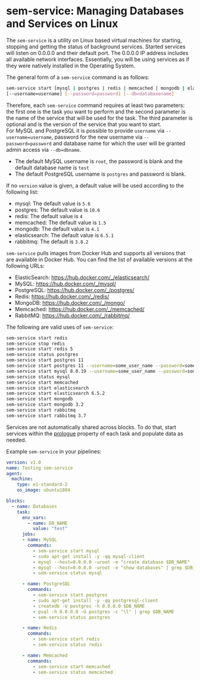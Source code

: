 # sem-service: Managing Databases and Services on Linux

The `sem-service` is a utility on Linux based virtual machines for starting,
stopping and getting the status of background services. Started services will
listen on 0.0.0.0 and their default port. The 0.0.0.0 IP address includes all
available network interfaces. Essentially, you will be using services as if
they were natively installed in the Operating System.

The general form of a `sem-service` command is as follows:

``` bash
sem-service start [mysql | postgres | redis | memcached | mongodb | elasticsearch | rabbitmq] [version]
[--username=username] [--password=password] [--db=databasename]
```

Therefore, each `sem-service` command requires at least two parameters: the
first one is the task you want to perform and the second parameter is the name
of the service that will be used for the task. The third parameter is optional
and is the version of the service that you want to start.<br/> For MySQL and PostgreSQL it 
is possible to provide `username` via ```--username=username```, password for the new username 
via ```--password=password``` and database name for which the user will be granted admin access
via ```--db=dbname```. 

- The default MySQL username is `root`, the password is blank and the default database name is `test`
- The default PostgreSQL username is `postgres` and password is blank.

If no `version` value is given, a default value will be used according to the following list:

- mysql: The default value is `5.6`
- postgres: The default value is `10.6`
- redis: The default value is `4`
- memcached: The default value is `1.5`
- mongodb: The default value is `4.1`
- elasticsearch: The default value is `6.5.1`
- rabbitmq: The default is `3.8.2`

`sem-service` pulls images from Docker Hub and supports all versions that are
available in Docker Hub. You can find the list of available versions at the
following URLs:

- ElasticSearch: <https://hub.docker.com/_/elasticsearch/>
- MySQL: <https://hub.docker.com/_/mysql/>
- PostgreSQL: <https://hub.docker.com/_/postgres/>
- Redis: <https://hub.docker.com/_/redis/>
- MongoDB: <https://hub.docker.com/_/mongo/>
- Memcached: <https://hub.docker.com/_/memcached/>
- RabbitMQ: <https://hub.docker.com/_/rabbitmq/>

The following are valid uses of `sem-service`:

``` bash
sem-service start redis
sem-service stop redis
sem-service start redis 5
sem-service status postgres
sem-service start postgres 11
sem-service start postgres 11 --username=some_user_name --password=some_password --db=some_db_name
sem-service start mysql 8.0.19 --username=some_user_name --password=some_password --db=some_db_name
sem-service status mysql
sem-service start memcached
sem-service start elasticsearch
sem-service start elasticsearch 6.5.2
sem-service start mongodb
sem-service start mongodb 3.2
sem-service start rabbitmq
sem-service start rabbitmq 3.7
```

Services are not automatically shared across blocks. To do that, start services
within the [prologue](https://docs.semaphoreci.com/reference/pipeline-yaml-reference/#prologue)
property of each task and populate data as needed.

Example `sem-service` in your pipelines:

``` yaml
version: v1.0
name: Testing sem-service
agent:
  machine:
    type: e1-standard-2
    os_image: ubuntu1804

blocks:
  - name: Databases
    task:
      env_vars:
        - name: DB_NAME
          value: "test"
      jobs:
      - name: MySQL
        commands:
          - sem-service start mysql
          - sudo apt-get install -y -qq mysql-client
          - mysql --host=0.0.0.0 -uroot -e "create database $DB_NAME"
          - mysql --host=0.0.0.0 -uroot -e "show databases" | grep $DB_NAME
          - sem-service status mysql

      - name: PostgreSQL
        commands:
          - sem-service start postgres
          - sudo apt-get install -y -qq postgresql-client
          - createdb -U postgres -h 0.0.0.0 $DB_NAME
          - psql -h 0.0.0.0 -U postgres -c "\l" | grep $DB_NAME
          - sem-service status postgres

      - name: Redis
        commands:
          - sem-service start redis
          - sem-service status redis

      - name: Memcached
        commands:
          - sem-service start memcached
          - sem-service status memcached
```
